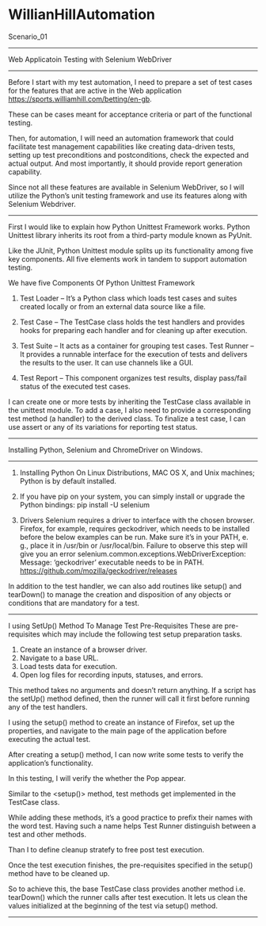 # WillianHillAutomation
Scenario_01

*************************************************
Web Applicatoin Testing with Selenium WebDriver
*************************************************
Before I start with my test automation, I need to prepare a set of test cases for the features 
that are active in the Web application https://sports.williamhill.com/betting/en-gb. 

These can be cases meant for acceptance criteria or part of the functional testing.

Then, for automation, I will need an automation framework that could facilitate test management capabilities like 
creating data-driven tests, setting up test preconditions and postconditions, check the expected and actual output. 
And most importantly, it should provide report generation capability.

Since not all these features are available in Selenium WebDriver, so I will utilize the Python’s unit testing framework and use 
its features along with Selenium Webdriver.

*************************************************

First I would like to explain how Python Unittest Framework works.
Python Unittest library inherits its root from a third-party module known as PyUnit.

Like the JUnit, Python Unittest module splits up its functionality among five key components. All five elements work in tandem to 
support automation testing. 

We have five Components Of Python Unittest Framework

1. Test Loader – It’s a Python class which loads test cases and suites created locally or from an 
external data source like a file. 

2. Test Case – The TestCase class holds the test handlers and provides hooks for preparing each 
handler and for cleaning up after execution.

3. Test Suite – It acts as a container for grouping test cases.
Test Runner – It provides a runnable interface for the execution of tests and delivers the results to the user. 
It can use channels like a GUI.

4. Test Report – This component organizes test results, display pass/fail 
status of the executed test cases.


I can create one or more tests by inheriting the TestCase class 
available in the unittest module. To add a case, I also need 
to provide a corresponding test method (a handler) to the derived class. 
To finalize a test case, I can use assert or any of its 
variations for reporting test status.


********************************************************
Installing Python, Selenium and ChromeDriver on Windows.
********************************************************
1. Installing Python
On Linux Distributions, MAC OS X, and Unix machines; Python is by default installed.

2. If you have pip on your system, you can simply install or upgrade the Python bindings:
pip install -U selenium

3. Drivers
Selenium requires a driver to interface with the chosen browser. Firefox, for example, requires geckodriver, which needs to be 
installed before the below examples can be run. 
Make sure it’s in your PATH, e. g., place it in /usr/bin or /usr/local/bin.
Failure to observe this step will give you an error selenium.common.exceptions.WebDriverException: Message: ‘geckodriver’ executable 
needs to be in PATH.
https://github.com/mozilla/geckodriver/releases

 
In addition to the test handler, we can also add routines like setup() and tearDown() to manage the creation and disposition of any objects 
or conditions that are mandatory for a test.

****************************************************************************************

I using SetUp() Method To Manage Test Pre-Requisites
These are pre-requisites which may include the following test setup preparation tasks.

1. Create an instance of a browser driver.
2. Navigate to a base URL.
3. Load tests data for execution.
4. Open log files for recording inputs, statuses, and errors.

This method takes no arguments and doesn’t return anything. If a script has the setUp() method defined, then the runner 
will call it first before running any of the test handlers.

I using the setup() method to create an instance of Firefox, set up the properties, and navigate to 
the main page of the application before executing the actual test.

After creating a setup() method, I can now write some tests to verify
the application’s functionality. 

In this testing, I will verify the whether the Pop appear.

Similar to the <setup()> method, test methods get implemented in the 
TestCase class. 

While adding these methods, it’s a good practice to prefix their names
with the word test. Having such a name helps Test Runner distinguish between a 
test and other methods. 

Than I to define cleanup stratefy to free post test execution.

Once the test execution finishes, the pre-requisites specified in 
the setup() method have to be cleaned up.

So to achieve this, the base TestCase class provides another method i.e. 
tearDown() which the runner calls after test execution. 
It lets us clean the values initialized at the 
beginning of the test via setup() method.



******************************************************************************











































